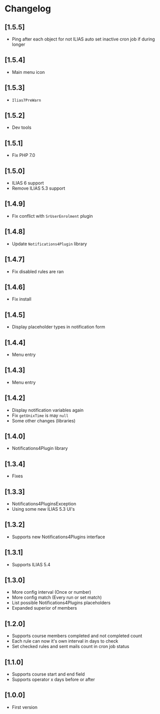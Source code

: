 # Changelog

## [1.5.5]
- Ping after each object for not ILIAS auto set inactive cron job if during longer

## [1.5.4]
- Main menu icon

## [1.5.3]
- `Ilias7PreWarn`

## [1.5.2]
- Dev tools

## [1.5.1]
- Fix PHP 7.0

## [1.5.0]
- ILIAS 6 support
- Remove ILIAS 5.3 support

## [1.4.9]
- Fix conflict with `SrUserEnrolment` plugin

## [1.4.8]
- Update `Notifications4Plugin` library

## [1.4.7]
- Fix disabled rules are ran

## [1.4.6]
- Fix install

## [1.4.5]
- Display placeholder types in notification form

## [1.4.4]
- Menu entry

## [1.4.3]
- Menu entry

## [1.4.2]
- Display notification variables again
- Fix `getUnixTime` is may `null`
- Some other changes (libraries)

## [1.4.0]
- Notifications4Plugin library

## [1.3.4]
- Fixes

## [1.3.3]
- Notifications4PluginsException
- Using some new ILIAS 5.3 UI's

## [1.3.2]
- Supports new Notifications4Plugins interface

## [1.3.1]
- Supports ILIAS 5.4

## [1.3.0]
- More config interval (Once or number)
- More config match (Every run or set match)
- List possible Notifications4Plugins placeholders
- Expanded superior of members

## [1.2.0]
- Supports course members completed and not completed count
- Each rule can now it's own interval in days to check
- Set checked rules and sent mails count in cron job status

## [1.1.0]
- Supports course start and end field
- Supports operator x days before or after

## [1.0.0]
- First version

